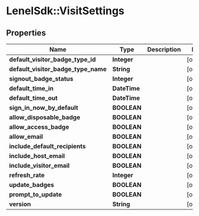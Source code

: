 # LenelSdk::VisitSettings

## Properties
Name | Type | Description | Notes
------------ | ------------- | ------------- | -------------
**default_visitor_badge_type_id** | **Integer** |  | [optional] 
**default_visitor_badge_type_name** | **String** |  | [optional] 
**signout_badge_status** | **Integer** |  | [optional] 
**default_time_in** | **DateTime** |  | [optional] 
**default_time_out** | **DateTime** |  | [optional] 
**sign_in_now_by_default** | **BOOLEAN** |  | [optional] 
**allow_disposable_badge** | **BOOLEAN** |  | [optional] 
**allow_access_badge** | **BOOLEAN** |  | [optional] 
**allow_email** | **BOOLEAN** |  | [optional] 
**include_default_recipients** | **BOOLEAN** |  | [optional] 
**include_host_email** | **BOOLEAN** |  | [optional] 
**include_visitor_email** | **BOOLEAN** |  | [optional] 
**refresh_rate** | **Integer** |  | [optional] 
**update_badges** | **BOOLEAN** |  | [optional] 
**prompt_to_update** | **BOOLEAN** |  | [optional] 
**version** | **String** |  | [optional] 

